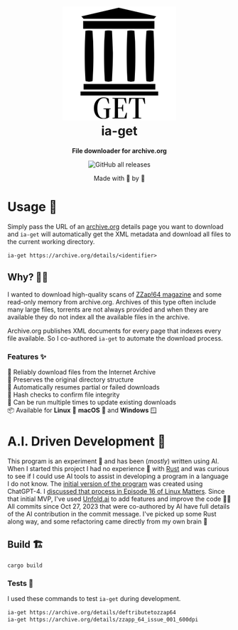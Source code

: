 <h1 align="center">
  <img src="assets/ia-get.png" width="256" height="256" alt="ia-get">
  <br />
  ia-get
</h1>

<p align="center"><b>File downloader for archive.org</b></p>
<p align="center">
<img alt="GitHub all releases" src="https://img.shields.io/github/downloads/wimpysworld/ia-get/total?logo=github&label=Downloads">
</p>

<p align="center">Made with 💝 by 🤖</p>

# Usage 📖

Simply pass the URL of an [archive.org](https://archive.org) details page you want to download and `ia-get` will automatically get the XML metadata and download all files to the current working directory.

```shell
ia-get https://archive.org/details/<identifier>
```

## Why? 🤔💭

I wanted to download high-quality scans of [ZZap!64 magazine](https://en.wikipedia.org/wiki/Zzap!64) and some read-only memory from archive.org.
Archives of this type often include many large files, torrents are not always provided and when they are available they do not index all the available files in the archive.

Archive.org publishes XML documents for every page that indexes every file available.
So I co-authored `ia-get` to automate the download process.

### Features ✨

<ul style="list-style-type:none; padding-left:0;">
<li>🔽 Reliably download files from the Internet Archive</li>
<li>🌳 Preserves the original directory structure</li>
<li>🔄 Automatically resumes partial or failed downloads</li>
<li>🔏 Hash checks to confirm file integrity</li>
<li>🌱 Can be run multiple times to update existing downloads</li>
<li>📦️ Available for <b>Linux</b> 🐧 <b>macOS</b> 🍏 and <b>Windows</b> 🪟</li>
</ul>

# A.I. Driven Development 🤖

This program is an experiment 🧪 and has been (*mostly*) written using AI.
When I started this project I had no experience 👶 with [Rust](https://www.rust-lang.org/) and was curious to see if I could use AI tools to assist in developing a program in a language I do not know.
The [initial version of the program](https://github.com/wimpysworld/ia-get/tree/5f2b356e7d841f2756780e2a101cf8be4041a7f6) was created using ChatGPT-4.
I [discussed that process in Episode 16 of Linux Matters](https://linuxmatters.sh/16/).
Since that initial MVP, I've used [Unfold.ai](https://unfoldai.io/) to add features and improve the code 🧑‍💻
All commits since Oct 27, 2023 that were co-authored by AI have full details of the AI contribution in the commit message.
I've picked up some Rust along way, and some refactoring came directly from my own brain 🧠

## Build 🏗️

```shell
cargo build
```

### Tests 🤞

I used these commands to test `ia-get` during development.

```shell
ia-get https://archive.org/details/deftributetozzap64
ia-get https://archive.org/details/zzapp_64_issue_001_600dpi
```
